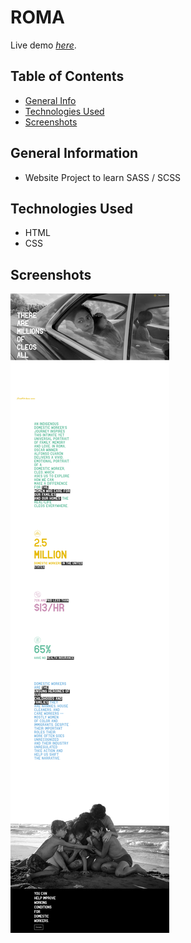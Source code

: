 # ROMA

Live demo [_here_](https://christianscholtysik.github.io/Roma/).

## Table of Contents

- [General Info](#general-information)
- [Technologies Used](#technologies-used)
- [Screenshots](#screenshots)

## General Information

- Website Project to learn SASS / SCSS

## Technologies Used

- HTML
- CSS

## Screenshots

![Example screenshot](./assets/img/christianscholtysik-github-io-1920xFULLdesktop-c44237.png)
